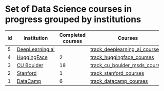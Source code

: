 # Set of Data Science courses in progress grouped by institutions


| id | Institution | Completed courses | Courses | Year |
| --- | --- | --- | --- | --- |
| 5 | [DeepLearning.ai](https://www.deeplearning.ai/courses/) |  | [track_deeplearning_ai_courses](https://github.com/jaymanvirk/track_deeplearning_ai_courses) |  |
| 4 | [HuggingFace](https://huggingface.co/learn) | 2 | [track_huggingface_courses](https://github.com/jaymanvirk/track_huggingface_courses) | 2024 |
| 3 | [CU Boulder](https://www.coursera.org/degrees/master-of-science-data-science-boulder) | 18 | [track_cu_boulder_msds_courses](https://github.com/jaymanvirk/track_cu_boulder_msds_courses) | 2025 |
| 2 | [Stanford](https://www.coursera.org) | 1 | [track_stanford_courses](https://github.com/jaymanvirk/track_stanford_courses) | 2018 |
| 1 | [DataCamp](https://www.datacamp.com) | 6 | [track_datacamp_courses](https://github.com/jaymanvirk/track_datacamp_courses) | 2018 |


